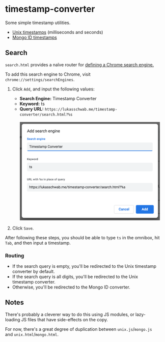 # timestamp-converter

Some simple timestamp utilities.

+ [Unix timestamps](https://lukasschwab.me/timestamp-converter/index.html) (milliseconds and seconds)
+ [Mongo ID timestamps](https://lukasschwab.me/timestamp-converter/mongo.html)

## Search

`search.html` provides a naîve router for [defining a Chrome search engine.](https://support.google.com/chrome/answer/95426#edit)

To add this search engine to Chrome, visit `chrome://settings/searchEngines`.

1. Click `Add`, and input the following values:
    + **Search Engine:** Timestamp Converter
    + **Keyword:** ts
    + **Query URL:** `https://lukasschwab.me/timestamp-converter/search.html?%s` <br><br>
    ![A screenshot of the search configuration described above.](./img/search-config.png)

2. Click `Save`.

After following these steps, you should be able to type `ts` in the omnibox, hit `Tab`, and then input a timestamp.

### Routing

+ If the search query is empty, you'll be redirected to the Unix timestamp converter by default.
+ If the search query is all digits, you'll be redirected to the Unix timestamp converter.
+ Otherwise, you'll be redirected to the Mongo ID converter.

## Notes

There's probably a cleverer way to do this using JS modules, or lazy-loading JS files that have side-effects on the copy.

For now, there's a great degree of duplication between `unix.js`/`mongo.js` and `unix.html`/`mongo.html`.
